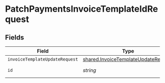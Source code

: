# PatchPaymentsInvoiceTemplateIdRequest


## Fields

| Field                                                                                             | Type                                                                                              | Required                                                                                          | Description                                                                                       |
| ------------------------------------------------------------------------------------------------- | ------------------------------------------------------------------------------------------------- | ------------------------------------------------------------------------------------------------- | ------------------------------------------------------------------------------------------------- |
| `invoiceTemplateUpdateRequest`                                                                    | [shared.InvoiceTemplateUpdateRequest](../../../sdk/models/shared/invoicetemplateupdaterequest.md) | :heavy_minus_sign:                                                                                | N/A                                                                                               |
| `id`                                                                                              | *string*                                                                                          | :heavy_check_mark:                                                                                | Unique identifier                                                                                 |